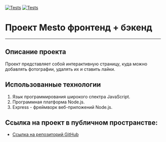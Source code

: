 [![Tests](../../actions/workflows/tests-13-sprint.yml/badge.svg)](../../actions/workflows/tests-13-sprint.yml) [![Tests](../../actions/workflows/tests-14-sprint.yml/badge.svg)](../../actions/workflows/tests-14-sprint.yml)
# Проект Mesto фронтенд + бэкенд
----------------------------

## Описание проекта
Проект представляет собой интерактивную страницу, куда можно добавлять фотографии, удалять их и ставить лайки.

## Использованные технологии
1. Язык программирования широкого спектра JavaScript.
2. Программная платформа Node.js.
3. Express - фреймворк веб-приложений Node.js.

## Ссылка на проект в публичном пространстве:
* [Ссылка на репозиторий GitHub](https://github.com/veitko-se/express-mesto-gha)
